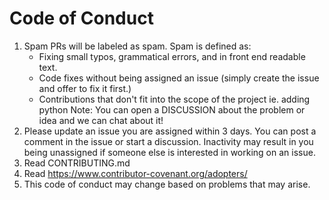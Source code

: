 # Code of Conduct

1) Spam PRs will be labeled as spam. Spam is defined as:
    * Fixing small typos, grammatical errors, and in front end readable text.
    * Code fixes without being assigned an issue (simply create the issue and offer to fix it first.)
    * Contributions that don't fit into the scope of the project ie. adding python
Note: You can open a DISCUSSION about the problem or idea and we can chat about it!
2) Please update an issue you are assigned within 3 days. You can post a comment in the issue or start a discussion. Inactivity may result in you being unassigned if someone else is interested in working on an issue.
3) Read CONTRIBUTING.md
4) Read https://www.contributor-covenant.org/adopters/
5) This code of conduct may change based on problems that may arise.
